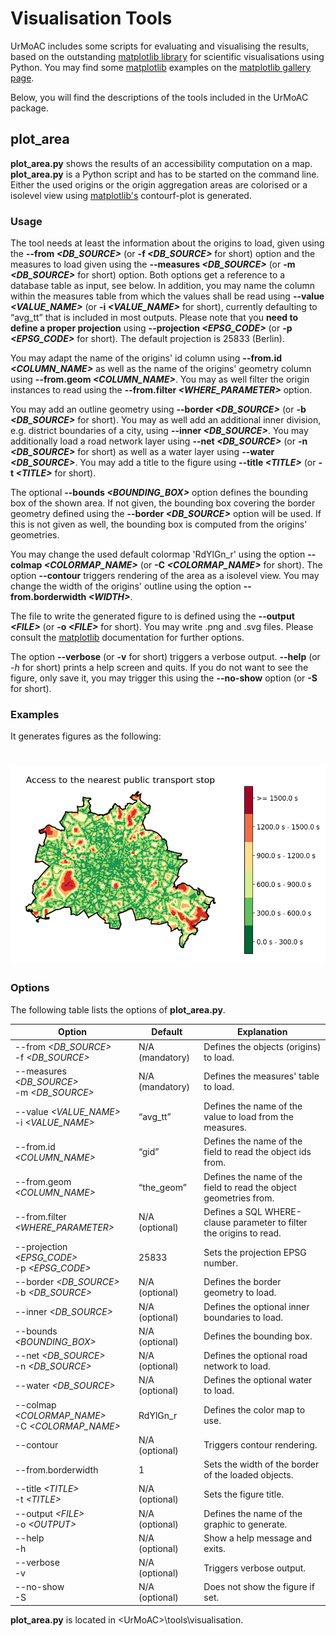 # Visualisation Tools

UrMoAC includes some scripts for evaluating and visualising the results, based on the outstanding [matplotlib library](https://matplotlib.org/) for scientific visualisations using Python. You may find some [matplotlib](https://matplotlib.org/) examples on the [matplotlib gallery page](https://matplotlib.org/stable/gallery/index).

Below, you will find the descriptions of the tools included in the UrMoAC package.

## plot_area

**plot_area.py** shows the results of an accessibility computation on a map. **plot_area.py** is a Python script and has to be started on the command line. Either the used origins or the origin aggregation areas are colorised or a isolevel view using [matplotlib's](https://matplotlib.org/) contourf-plot is generated.

### Usage

The tool needs at least the information about the origins to load, given using the **--from *&lt;DB_SOURCE&gt;*** (or **-f *&lt;DB_SOURCE&gt;*** for short) option and the measures to load given using the **--measures *&lt;DB_SOURCE&gt;*** (or **-m *&lt;DB_SOURCE&gt;*** for short) option. Both options get a reference to a database table as input, see below. In addition, you may name the column within the measures table from which the values shall be read using **--value *&lt;VALUE_NAME&gt;*** (or **-i *&lt;VALUE_NAME&gt;*** for short), currently defaulting to &ldquo;avg_tt&rdquo; that is included in most outputs. Please note that you **need to define a proper projection** using **--projection *&lt;EPSG_CODE&gt;*** (or **-p *&lt;EPSG_CODE&gt;*** for short). The default projection is 25833 (Berlin).
 
You may adapt the name of the origins' id column using **--from.id *&lt;COLUMN_NAME&gt;*** as well as the name of the origins' geometry column using **--from.geom *&lt;COLUMN_NAME&gt;***. You may as well filter the origin instances to read using the **--from.filter *&lt;WHERE_PARAMETER&gt;*** option.

You may add an outline geometry using **--border *&lt;DB_SOURCE&gt;*** (or **-b *&lt;DB_SOURCE&gt;*** for short). You may as well add an additional inner division, e.g. district boundaries of a city, using **--inner *&lt;DB_SOURCE&gt;***. You may additionally load a road network layer using **--net *&lt;DB_SOURCE&gt;*** (or **-n *&lt;DB_SOURCE&gt;*** for short) as well as a water layer using **--water *&lt;DB_SOURCE&gt;***. You may add a title to the figure using **--title *&lt;TITLE&gt;*** (or **-t *&lt;TITLE&GT;*** for short).

The optional **--bounds *&lt;BOUNDING_BOX&gt;*** option defines the bounding box of the shown area. If not given, the bounding box covering the border geometry defined using the **--border *&lt;DB_SOURCE&gt;*** option will be used. If this is not given as well, the bounding box is computed from the origins' geometries.

You may change the used default colormap 'RdYlGn_r' using the option **--colmap *&lt;COLORMAP_NAME&gt;*** (or **-C *&lt;COLORMAP_NAME&gt;*** for short). The option **--contour** triggers rendering of the area as a isolevel view. You may change the width of the origins' outline using the option **--from.borderwidth *&lt;WIDTH&gt;***.


The file to write the generated figure to is defined using the **--output *&lt;FILE&gt;*** (or **-o *&lt;FILE&gt;*** for short). You may write .png and .svg files. Please consult the [matplotlib](https://matplotlib.org/) documentation for further options.

The option **--verbose** (or **-v** for short) triggers a verbose output. **--help** (or *-h* for short) prints a help screen and quits. If you do not want to see the figure, only save it, you may trigger this using the **--no-show** option (or **-S** for short).


### Examples

It generates figures as the following:

# ![berlin_building2pt.png](./images/berlin_building2pt.png)

### Options

The following table lists the options of **plot_area.py**.

| Option  | Default | Explanation |
| ---- | ---- | ---- |
| --from _&lt;DB_SOURCE&gt;_<br>-f _&lt;DB_SOURCE&gt;_ | N/A (mandatory) | Defines the objects (origins) to load. |
| --measures _&lt;DB_SOURCE&gt;_<br>-m _&lt;DB_SOURCE&gt;_ | N/A (mandatory) | Defines the measures' table to load. |
| --value _&lt;VALUE_NAME&gt;_<br>-i _&lt;VALUE_NAME&gt;_ | &ldquo;avg_tt&rdquo; | Defines the name of the value to load from the measures. |
| --from.id _&lt;COLUMN_NAME&gt;_ | &ldquo;gid&rdquo; | Defines the name of the field to read the object ids from. |
| --from.geom _&lt;COLUMN_NAME&gt;_ | &ldquo;the_geom&rdquo; | Defines the name of the field to read the object geometries from. |
| --from.filter _&lt;WHERE_PARAMETER&gt;_ | N/A (optional) | Defines a SQL WHERE-clause parameter to filter the origins to read. |
| --projection _&lt;EPSG_CODE&gt;_<br>-p _&lt;EPSG_CODE&gt;_ | 25833 | Sets the projection EPSG number. |
| --border _&lt;DB_SOURCE&gt;_<br>-b _&lt;DB_SOURCE&gt;_ | N/A (optional) | Defines the border geometry to load. |
| --inner _&lt;DB_SOURCE&gt;_ | N/A (optional) | Defines the optional inner boundaries to load. |
| --bounds _&lt;BOUNDING_BOX&gt;_ | N/A (optional) | Defines the bounding box. |
| --net _&lt;DB_SOURCE&gt;_<br>-n _&lt;DB_SOURCE&gt;_ | N/A (optional) | Defines the optional road network to load. |
| --water _&lt;DB_SOURCE&gt;_ | N/A (optional) | Defines the optional water to load. |
| --colmap _&lt;COLORMAP_NAME&gt;_<br>-C _&lt;COLORMAP_NAME&gt;_ | RdYlGn_r | Defines the color map to use. |
| --contour | N/A (optional) | Triggers contour rendering. |
| --from.borderwidth | 1 | Sets the width of the border of the loaded objects. |
| --title _&lt;TITLE&gt;_<br>-t _&lt;TITLE&gt;_ | N/A (optional) | Sets the figure title. |
| --output _&lt;FILE&gt;_<br>-o _&lt;OUTPUT&gt;_ | N/A (optional) | Defines the name of the graphic to generate. |
| --help<br>-h | N/A (optional) | Show a help message and exits. |
| --verbose<br>-v | N/A (optional) | Triggers verbose output. |
| --no-show<br>-S | N/A (optional) | Does not show the figure if set. |


**plot_area.py** is located in &lt;UrMoAC&gt;\tools\visualisation.

